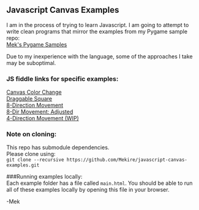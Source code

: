## Javascript Canvas Examples

I am in the process of trying to learn Javascript.  I am going to attempt to write clean programs that mirror the examples from my Pygame sample repo:  
[Mek's Pygame Samples](https://github.com/Mekire/meks-pygame-samples)

Due to my inexperience with the language, some of the approaches I take may be suboptimal.


### JS fiddle links for specific examples:
[Canvas Color Change](http://jsfiddle.net/Mekire/ms6mhhLn/embedded/result/)  
[Draggable Square](http://jsfiddle.net/Mekire/56youx6p/embedded/result/)  
[8-Direction Movement](http://jsfiddle.net/Mekire/hhv4fuja/embedded/result/)  
[8-Dir Movement: Adjusted](http://jsfiddle.net/Mekire/fq51r7ax/embedded/result/)  
[4-Direction Movement (WIP)](http://jsfiddle.net/Mekire/4kg90jbo/embedded/result/)

### Note on cloning:  
This repo has submodule dependencies.  
Please clone using:  
```git clone --recursive https://github.com/Mekire/javascript-canvas-examples.git```

###Running examples locally:  
Each example folder has a file called ```main.html```.  You should be able to run all of these examples locally by opening this file in your browser.


-Mek